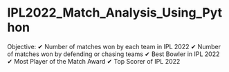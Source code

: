 # IPL2022_Match_Analysis_Using_Python

Objective:
✔ Number of matches won by each team in IPL 2022
✔ Number of matches won by defending or chasing teams
✔ Best Bowler in IPL 2022
✔ Most Player of the Match Award
✔ Top Scorer of IPL 2022
